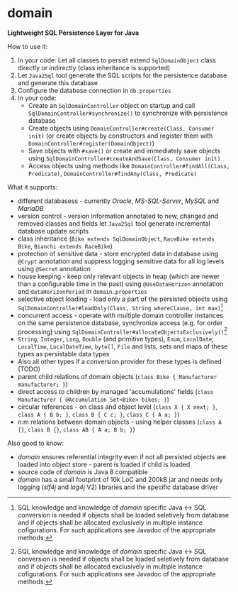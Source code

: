 # domain
**Lightweight SQL Persistence Layer for Java**

How to use it:
1) In your code: Let all classes to persist extend `SqlDomainObject` class directly or indirectly (class inheritance is supported)
2) Let `Java2Sql` tool generate the SQL scripts for the persistence database and generate this database
4) Configure the database connection in `db.properties`
5) In your code:
   - Create an `SqlDomainController` object on startup and call `SqlDomainController#synchronize()` to synchronize with persistence database
   - Create objects using `DomainController#create(Class, Consumer init)` (or create objects by constructors and register them with `DomainController#register(DomainObject)`)
   - Save objects with `#save()` or create and immediately save objects using `SqlDomainController#createAndSave(Class, Consumer init)`
   - Access objects using methods like `DomainController#findAll(Class, Predicate)`, `DomainController#findAny(Class, Predicate)`

What it supports:
- different databasess - currently *Oracle*, *MS-SQL-Server*, *MySQL* and *MariaDB*
- version control - version information annotated to new, changed and removed classes and fields let `Java2Sql` tool generate incremental database update scripts 
- class inheritance (`Bike extends SqlDomainObject`, `RaceBike extends Bike`, `Bianchi extends RaceBike`)
- protection of sensitive data - store encrypted data in database using `@Crypt` annotation and suppress logging sensitive data for all log levels using `@Secret` annotation
- house keeping - keep only relevant objects in heap (which are newer than a configurable time in the past) using `@UseDataHorizon` annotation and `dataHorizonPeriod` in `domain.properties`  
- selective object loading - load only a part of the persisted objects using `SqlDomainController#loadOnly(Class, String whereClause, int max)`[^1]
- concurrent access - operate with multiple domain controller instances on the same persistence database, synchronize access (e.g. for order processing) using `SqlDomainController#allocateObjectsExclusively()`[^1]
- `String`, `Integer`, `Long`, `Double` (and primitive types), `Enum`, `LocalDate`, `LocalTime`, `LocalDateTime`, `byte[]`, `File` and lists, sets and maps of these types as persistable data types
- Also all other types if a conversion provider for these types is defined (TODO)
- parent child relations of domain objects (`class Bike { Manufacturer manufacturer; }`)
- direct access to children by managed 'accumulations' fields (`class Manufacturer { @Accumulation Set<Bike> bikes; }`)
- circular references - on class and object level (`class X { X next; }`, `class A { B b; }`, `class B { C c; }`, `class C { A a; }`)
- n:m relations between domain objects - using helper classes (`class A {}`, `class B {}`, `class AB { A a; B b; }`)

[^1]: SQL knowledge and knowledge of *domain* specific Java <-> SQL conversion is needed if objects shall be loaded seletively from database and if objects shall be allocated exclusively in multiple instance cofigurations. For such applications see Javadoc of the appropriate methods.

Also good to know:
- *domain* ensures referential integrity even if not all persisted objects are loaded into object store - parent is loaded if child is loaded
- source code of *domain* is Java 8 compatible
- *domain* has a small footprint of 10k LoC and 200kB jar and needs only logging (*slf4j* and *log4j* V2) libraries and the specific database driver
